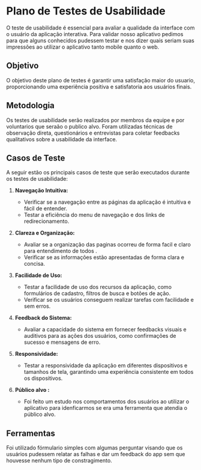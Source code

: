 # Plano de Testes de Usabilidade

O teste de usabilidade é essencial para avaliar a qualidade da interface com o usuário da aplicação interativa. Para validar nosso aplicativo pedimos para que alguns conhecidos pudessem testar e nos dizer quais seriam suas impressões ao utilizar o aplicativo tanto mobile quanto o web. 

## Objetivo
O objetivo deste plano de testes é garantir uma satisfação maior do usuario, proporcionando uma experiência positiva e satisfatoria aos usuários finais.

## Metodologia
Os testes de usabilidade serão realizados por membros da equipe e por voluntarios que seraão o publico alvo. Foram utilizadas técnicas de observação direta, questionários e entrevistas para coletar feedbacks qualitativos sobre a usabilidade da interface.

## Casos de Teste
A seguir estão os principais casos de teste que serão executados durante os testes de usabilidade:

1. **Navegação Intuitiva:**
   - Verificar se a navegação entre as páginas da aplicação é intuitiva e fácil de entender.
   - Testar a eficiência do menu de navegação e dos links de redirecionamento.

2. **Clareza e Organização:**
   - Avaliar se a organização das paginas ocorreu de forma facil e claro para entendimento de todos .
   - Verificar se as informações estão apresentadas de forma clara e concisa.

3. **Facilidade de Uso:**
   - Testar a facilidade de uso dos recursos da aplicação, como formulários de cadastro, filtros de busca e botões de ação.
   - Verificar se os usuários conseguem realizar tarefas com facilidade e sem erros.

4. **Feedback do Sistema:**
   - Avaliar a capacidade do sistema em fornecer feedbacks visuais e auditivos para as ações dos usuários, como confirmações de sucesso e mensagens de erro.

5. **Responsividade:**
   - Testar a responsividade da aplicação em diferentes dispositivos e tamanhos de tela, garantindo uma experiência consistente em todos os dispositivos.
  
6. **Público alvo :**
   - Foi feito um estudo nos comportamentos dos usuários ao utilizar o aplicativo para idenficarmos se era uma ferramenta que atendia o público alvo.

## Ferramentas

Foi utilizado fórmulario simples com algumas perguntar visando que os usuários pudessem relatar as falhas e dar um feedback do app sem que houvesse nenhum tipo de constragimento.

